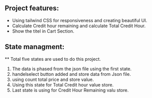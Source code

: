 

## Project features: 

 * Using tailwind CSS for responsiveness and creating beautiful UI.   
 * Calculate Credit hour remaining and calculate Total Credit Hour. 
 * Show the titel in Cart Section. 
 


## State managment:
** Total five states are used to do this project. 

1. The data is phased from the json file using the first state. 
2. handelselect button added and store data from Json file. 
3. using count total price and store value. 
4. Using this state for Total Credit hour value store. 
5. Last state is using for Credit Hour Remaining valu store. 